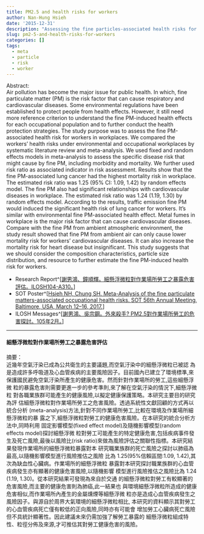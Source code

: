 ```yaml
---
title: PM2.5 and health risks for workers
author: Nan-Hung Hsieh
date: '2015-12-31'
description: "Assessing the fine particles-associated health risks for workers in workplace"
slug: pm2-5-and-health-risks-for-workers
categories: []
tags:
  - meta
  - particle
  - risk
  - worker
---
```


Abstract:  
Air pollution has become the major issue for public health. In which, fine particulate
matter (PM) is the risk factor that can cause respiratory and cardiovascular diseases. Some
environmental regulations have been established to protect people from health effects.
However, it still need more reference criterion to understand the fine PM-induced health
effects for each occupational population and to further conduct the health protection
strategies. The study purpose was to assess the fine PM-associated health risk for workers in
workplaces. We compared the workers’ health risks under environmental and occupational
workplaces by systematic literature review and meta-analysis. We used fixed and random
effects models in meta-analysis to assess the specific disease risk that might cause by fine
PM, including morbidity and mortality. We further used risk ratio as associated indicator in
risk assessment. Results show that the fine PM-associated lung cancer had the highest
mortality risk in workplace. The estimated risk ratio was 1.25 (95% CI: 1.09, 1.42) by
random effects model. The fine PM also had significant relationships with cardiovascular
diseases in workplace. The estimated risk ratio was 1.24 (1.19, 1.30) by random effects
model. According to the results, traffic emission fine PM would induced the significant
health risk of lung cancer for workers. It’s similar with environmental fine PM-associated
health effect. Metal fumes in workplace is the major risk factor that can cause cardiovascular
diseases. Compare with the fine PM from ambient atmospheric environment, the study result
showed that fine PM from ambient air can only cause lower mortality risk for workers’
cardiovascular diseases. It can also increase the mortality risk for heart disease but
insignificant. This study suggests that we should consider the composition characteristics,
particle size distribution, and resource to further estimate the fine PM-induced health risk for
workers.

- Research Report^[[謝男鴻、鐘順輝。細懸浮微粒對作業場所勞工之暴露危害評估。ILOSH104-A310。](https://laws.ilosh.gov.tw/ioshcustom/Web/YearlyReserachReports/Detail?id=2862)]  
- SOT Poster^[[Hsieh NH, Chung SH. Meta-Analysis of the fine particulate matters-associated occupational health risks. SOT 56th Annual Meeting, Baltimore, USA, March 12–16, 2017.](https://github.com/nanhung/MetaPM/blob/master/beamerpostertest.pdf)]
- ILOSH Messages^[[謝男鴻、吳宗鋼。外來殺手? PM2.5對作業場所勞工的危害探討。105年2月。](https://laws.ilosh.gov.tw/ioshcustom/Web/SafetyMessages/Detail2?id=1460)]

***

#### 細懸浮微粒對作業場所勞工之暴露危害評估

摘要：   
近幾年空氣汙染已成為公共衛生的主要議題,而空氣汙染中的細懸浮微粒已被認
為是造成許多呼吸道及心血管疾病的主要風險因子。目前國內已建立了環境標準,來
保護國民避免空氣汙染所產生的健康危害。然而針對作業場所的勞工,這些細懸浮微
粒的暴露危害則需要更進一步的參考準則,來了解在空氣汙染的情況下,細懸浮微粒
對各職業族群可能產生的健康風險,以擬定健康保護策略。本研究主要目的研究為評
估細懸浮微粒對作業場所勞工之危害風險。透過系統性文獻回顧的方式再以統合分析
(meta-analysis)方法,針對不同作業場所勞工,比較在環境及作業場所細懸浮微粒的暴
露之下,細懸浮微粒對勞工的健康危害風險。在本研究的統合分析方法中,同時利用
固定影響模型(fixed effect model)及隨機影響模型(random effects model)探討細懸浮微
粒對勞工可能產生的特定健康危害,包括疾病事件發生及死亡風險,最後以風險比(risk
ratio)來做為風險評估之關聯性指標。本研究結果發現作業場所的細懸浮微粒暴露對本
研究職業族群的死亡風險之探討以肺癌為最高,以隨機影響模型進行風險推估之風險
比為 1.25(95%信賴區間:1.09, 1.42),其次為缺血性心臟病。作業場所的細懸浮微粒
暴露對本研究探討職業族群的心血管疾病發生亦有顯著的健康危害風險,以隨機影響
模型進行風險推估之風險比為 1.24 (1.19, 1.30)。從本研究結果可發現為來自於交通
的細懸浮微粒對勞工有較顯著的危害風險,而主要的健康危害則為肺癌,此一結果也
與環境細懸浮微粒所造成的健康危害相似,而作業場所內產生的金屬燻煙等細懸浮微
粒亦是造成心血管疾病發生之風險因子。與源自於周界大氣環境的細懸浮微粒相比,
本研究的資料顯示其對勞工的心血管疾病死亡僅有較低的正向風險,同時亦有可能會
增加勞工心臟病死亡風險但不具統計顯著性。因此建議未來仍需加強了解勞工暴露的
細懸浮微粒組成特性、粒徑分佈及來源,才可推估其對勞工健康危害的風險。